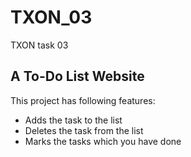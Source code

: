 # TXON_03
TXON task 03
<h2>A To-Do List Website</h2>
<p>This project has following features: </p>
<ul>
  <li> Adds the task to the list</li>
  <li> Deletes the task from the list </li>
  <li> Marks the tasks which you have done </li>
 </ul>
